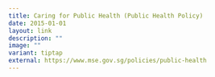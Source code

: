 ```yaml
---
title: Caring for Public Health (Public Health Policy)
date: 2015-01-01
layout: link
description: ""
image: ""
variant: tiptap
external: https://www.mse.gov.sg/policies/public-health
---
```

